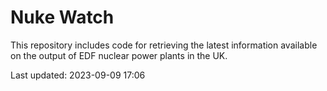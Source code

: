 # Nuke Watch

This repository includes code for retrieving the latest information available on the output of EDF nuclear power plants in the UK.

Last updated: 2023-09-09 17:06